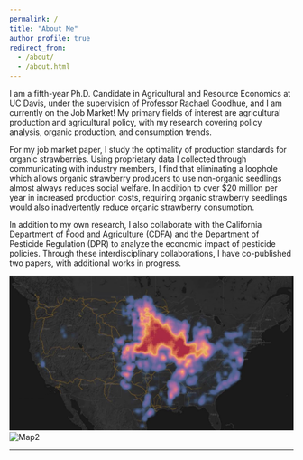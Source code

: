 ```yaml
---
permalink: /
title: "About Me"
author_profile: true
redirect_from: 
  - /about/
  - /about.html
---
```

I am a fifth-year Ph.D. Candidate in Agricultural and Resource Economics at UC Davis, under the supervision of Professor Rachael Goodhue, and I am currently on the Job Market! My primary fields of interest are agricultural production and agricultural policy, with my research covering policy analysis, organic production, and consumption trends. 

For my job market paper, I study the optimality of production standards for organic strawberries. Using proprietary data I collected through communicating with industry members, I find that eliminating a loophole which allows organic strawberry producers to use non-organic seedlings almost always reduces social welfare. In addition to over $20 million per year in increased production costs, requiring organic strawberry seedlings would also inadvertently reduce organic strawberry consumption. 

In addition to my own research, I also collaborate with the California Department of Food and Agriculture (CDFA) and the Department of Pesticide Regulation (DPR) to analyze the economic impact of pesticide policies. Through these interdisciplinary collaborations, I have co-published two papers, with additional works in progress.

![Map](Images/BNSF_Heatmap.png?raw=true)
![Map2](https://sraburn.github.io/_pages/Images/BNSF_Heatmap.png?raw=true)

-----
